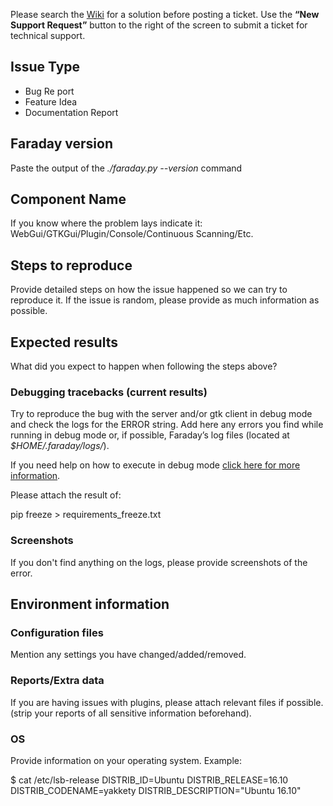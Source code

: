 Please search the [Wiki](https://github.com/infobyte/faraday/wiki) for a solution before posting a ticket. Use the <strong>“New Support Request”</strong> button to the right of the screen to submit a ticket for technical support.

## Issue Type
 - Bug Re port
 - Feature Idea
 - Documentation Report


## Faraday version

Paste the output of the *./faraday.py --version* command

## Component Name

If you know where the problem lays indicate it: 
WebGui/GTKGui/Plugin/Console/Continuous Scanning/Etc.

## Steps to reproduce

Provide detailed steps on how the issue happened so we can try to reproduce it. If the issue is random, please provide as much information as possible.

## Expected results

What did you expect to happen when following the steps above?

### Debugging tracebacks (current results)

Try to reproduce the bug with the server and/or gtk client in debug mode and check the logs for the ERROR string.
Add here any errors you find while running in debug mode or, if possible, Faraday’s log files (located at *$HOME/.faraday/logs/*).

If you need help on how to execute in debug mode [click here for more information](https://github.com/infobyte/faraday/wiki/troubleshooting).

Please attach the result of:

pip freeze > requirements_freeze.txt

### Screenshots

If you don't find anything on the logs, please provide screenshots of the error.

## Environment information

### Configuration files

Mention any settings you have changed/added/removed. 

### Reports/Extra data

If you are having issues with plugins, please attach relevant files if possible.
(strip your reports of all sensitive information beforehand).

### OS

Provide information on your operating system. Example: 

$ cat /etc/lsb-release 
DISTRIB_ID=Ubuntu
DISTRIB_RELEASE=16.10
DISTRIB_CODENAME=yakkety
DISTRIB_DESCRIPTION="Ubuntu 16.10"

